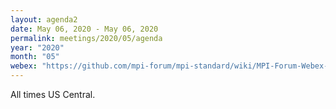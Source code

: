 ```yaml
---
layout: agenda2
date: May 06, 2020 - May 06, 2020
permalink: meetings/2020/05/agenda
year: "2020"
month: "05"
webex: "https://github.com/mpi-forum/mpi-standard/wiki/MPI-Forum-Webex-Information"
---
```


All times US Central.
